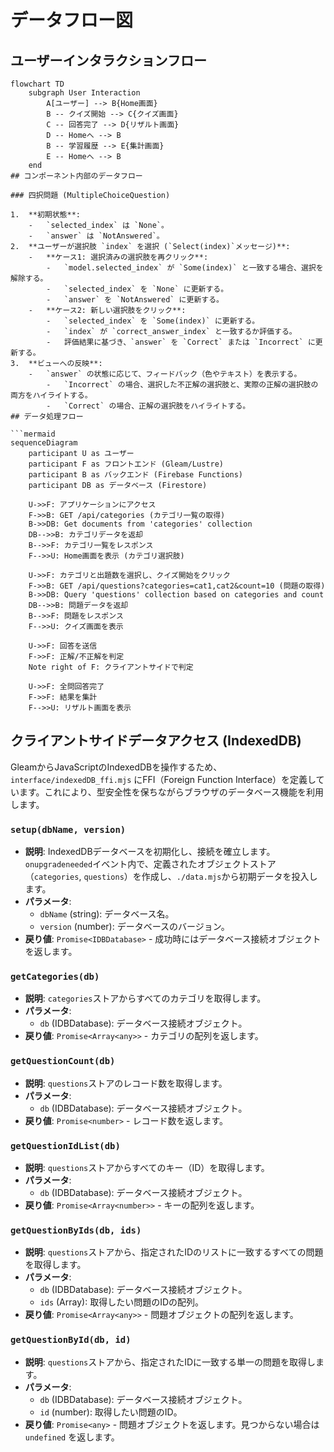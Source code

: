 # データフロー図

## ユーザーインタラクションフロー

```mermaid
flowchart TD
    subgraph User Interaction
        A[ユーザー] --> B{Home画面}
        B -- クイズ開始 --> C{クイズ画面}
        C -- 回答完了 --> D{リザルト画面}
        D -- Homeへ --> B
        B -- 学習履歴 --> E{集計画面}
        E -- Homeへ --> B
    end
## コンポーネント内部のデータフロー

### 四択問題 (MultipleChoiceQuestion)

1.  **初期状態**:
    -   `selected_index` は `None`。
    -   `answer` は `NotAnswered`。
2.  **ユーザーが選択肢 `index` を選択 (`Select(index)`メッセージ)**:
    -   **ケース1: 選択済みの選択肢を再クリック**:
        -   `model.selected_index` が `Some(index)` と一致する場合、選択を解除する。
        -   `selected_index` を `None` に更新する。
        -   `answer` を `NotAnswered` に更新する。
    -   **ケース2: 新しい選択肢をクリック**:
        -   `selected_index` を `Some(index)` に更新する。
        -   `index` が `correct_answer_index` と一致するか評価する。
        -   評価結果に基づき、`answer` を `Correct` または `Incorrect` に更新する。
3.  **ビューへの反映**:
    -   `answer` の状態に応じて、フィードバック（色やテキスト）を表示する。
        -   `Incorrect` の場合、選択した不正解の選択肢と、実際の正解の選択肢の両方をハイライトする。
        -   `Correct` の場合、正解の選択肢をハイライトする。
## データ処理フロー

```mermaid
sequenceDiagram
    participant U as ユーザー
    participant F as フロントエンド (Gleam/Lustre)
    participant B as バックエンド (Firebase Functions)
    participant DB as データベース (Firestore)

    U->>F: アプリケーションにアクセス
    F->>B: GET /api/categories (カテゴリ一覧の取得)
    B->>DB: Get documents from 'categories' collection
    DB-->>B: カテゴリデータを返却
    B-->>F: カテゴリ一覧をレスポンス
    F-->>U: Home画面を表示 (カテゴリ選択肢)

    U->>F: カテゴリと出題数を選択し、クイズ開始をクリック
    F->>B: GET /api/questions?categories=cat1,cat2&count=10 (問題の取得)
    B->>DB: Query 'questions' collection based on categories and count
    DB-->>B: 問題データを返却
    B-->>F: 問題をレスポンス
    F-->>U: クイズ画面を表示

    U->>F: 回答を送信
    F->>F: 正解/不正解を判定
    Note right of F: クライアントサイドで判定

    U->>F: 全問回答完了
    F->>F: 結果を集計
    F-->>U: リザルト画面を表示
```

## クライアントサイドデータアクセス (IndexedDB)

GleamからJavaScriptのIndexedDBを操作するため、`interface/indexedDB_ffi.mjs` にFFI（Foreign Function Interface）を定義しています。これにより、型安全性を保ちながらブラウザのデータベース機能を利用します。

### `setup(dbName, version)`

-   **説明**: IndexedDBデータベースを初期化し、接続を確立します。`onupgradeneeded`イベント内で、定義されたオブジェクトストア（`categories`, `questions`）を作成し、`./data.mjs`から初期データを投入します。
-   **パラメータ**:
    -   `dbName` (string): データベース名。
    -   `version` (number): データベースのバージョン。
-   **戻り値**: `Promise<IDBDatabase>` - 成功時にはデータベース接続オブジェクトを返します。

### `getCategories(db)`

-   **説明**: `categories`ストアからすべてのカテゴリを取得します。
-   **パラメータ**:
    -   `db` (IDBDatabase): データベース接続オブジェクト。
-   **戻り値**: `Promise<Array<any>>` - カテゴリの配列を返します。

### `getQuestionCount(db)`

-   **説明**: `questions`ストアのレコード数を取得します。
-   **パラメータ**:
    -   `db` (IDBDatabase): データベース接続オブジェクト。
-   **戻り値**: `Promise<number>` - レコード数を返します。

### `getQuestionIdList(db)`

-   **説明**: `questions`ストアからすべてのキー（ID）を取得します。
-   **パラメータ**:
    -   `db` (IDBDatabase): データベース接続オブジェクト。
-   **戻り値**: `Promise<Array<number>>` - キーの配列を返します。

### `getQuestionByIds(db, ids)`

-   **説明**: `questions`ストアから、指定されたIDのリストに一致するすべての問題を取得します。
-   **パラメータ**:
    -   `db` (IDBDatabase): データベース接続オブジェクト。
    -   `ids` (Array<number>): 取得したい問題のIDの配列。
-   **戻り値**: `Promise<Array<any>>` - 問題オブジェクトの配列を返します。

### `getQuestionById(db, id)`

-   **説明**: `questions`ストアから、指定されたIDに一致する単一の問題を取得します。
-   **パラメータ**:
    -   `db` (IDBDatabase): データベース接続オブジェクト。
    -   `id` (number): 取得したい問題のID。
-   **戻り値**: `Promise<any>` - 問題オブジェクトを返します。見つからない場合は `undefined` を返します。
